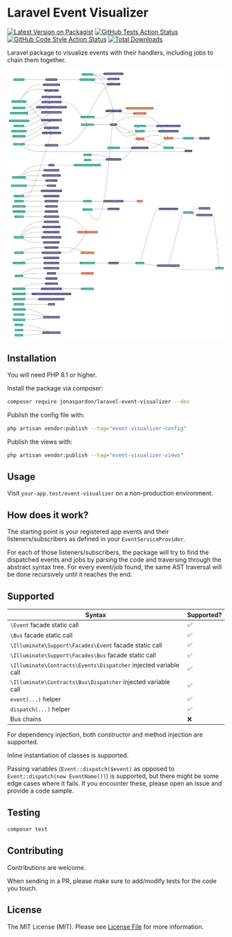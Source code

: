 
# Laravel Event Visualizer

[![Latest Version on Packagist](https://img.shields.io/packagist/v/jonaspardon/laravel-event-visualizer.svg?style=flat-square)](https://packagist.org/packages/jonaspardon/laravel-event-visualizer)
[![GitHub Tests Action Status](https://img.shields.io/github/actions/workflow/status/jonaspardon/laravel-event-visualizer/run-tests.yml?branch=main&label=tests)](https://github.com/jonaspardon/laravel-event-visualizer/actions?query=workflow%3Arun-tests+branch%3Amain)
[![GitHub Code Style Action Status](https://img.shields.io/github/actions/workflow/status/jonaspardon/laravel-event-visualizer/php-cs-fixer.yml?branch=main&label=code%20style)](https://github.com/jonaspardon/laravel-event-visualizer/actions?query=workflow%3A"Check+%26+fix+styling"+branch%3Amain)
[![Total Downloads](https://img.shields.io/packagist/dt/jonaspardon/laravel-event-visualizer.svg?style=flat-square)](https://packagist.org/packages/jonaspardon/laravel-event-visualizer)

Laravel package to visualize events with their handlers, including jobs to chain them together.

<img src="./example.png"  alt="Example" />

## Installation

You will need PHP 8.1 or higher.

Install the package via composer:

```bash
composer require jonaspardon/laravel-event-visualizer --dev
```

Publish the config file with:

```bash
php artisan vendor:publish --tag="event-visualizer-config"
```

Publish the views with:

```bash
php artisan vendor:publish --tag="event-visualizer-views"
```

## Usage

Visit `your-app.test/event-visualizer` on a non-production environment.

## How does it work?

The starting point is your registered app events and their listeners/subscribers as defined in your `EventServiceProvider`.

For each of those listeners/subscribers, the package will try to find the dispatched events and jobs by parsing the code and traversing through the abstract syntax tree. 
For every event/job found, the same AST traversal will be done recursively until it reaches the end.

## Supported

| Syntax                                                           | Supported? |
|------------------------------------------------------------------|------------|
| `\Event` facade static call                                      | ✅          |
| `\Bus` facade static call                                        | ✅          |
| `\Illuminate\Support\Facades\Event` facade static call           | ✅          |
| `\Illuminate\Support\Facades\Bus` facade static call             | ✅          |
| `\Illuminate\Contracts\Events\Dispatcher` injected variable call | ✅          |
| `\Illuminate\Contracts\Bus\Dispatcher` injected variable call    | ✅          |
| `event(...)` helper                                              | ✅          |
| `dispatch(...)` helper                                           | ✅          |
| Bus chains                                                       | ❌          |

For dependency injection, both constructor and method injection are supported.

Inline instantiation of classes is supported.

Passing variables (`Event::dispatch($event)` as opposed to `Event::dispatch(new EventName())`) is supported, but there might be some edge cases where it fails. If you encounter these, please open an issue and provide a code sample.

## Testing

```bash
composer test
```

## Contributing

Contributions are welcome. 

When sending in a PR, please make sure to add/modify tests for the code you touch.

## License

The MIT License (MIT). Please see [License File](LICENSE.md) for more information.
